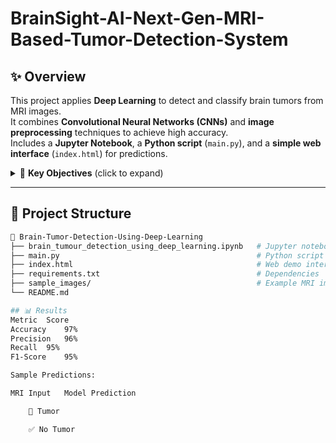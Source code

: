 # BrainSight-AI-Next-Gen-MRI-Based-Tumor-Detection-System
## ✨ Overview

This project applies **Deep Learning** to detect and classify brain tumors from MRI images.  
It combines **Convolutional Neural Networks (CNNs)** and **image preprocessing** techniques to achieve high accuracy.  
Includes a **Jupyter Notebook**, a **Python script** (`main.py`), and a **simple web interface** (`index.html`) for predictions.

<details>
<summary>🎯 <b>Key Objectives</b> (click to expand)</summary>

- Automate brain tumor detection using MRI scans  
- Build and train a CNN for image classification  
- Evaluate performance with accuracy, precision, recall, and F1-score  
- Provide a simple web-based interface for testing  
</details>

---

## 📂 Project Structure

```bash
📁 Brain-Tumor-Detection-Using-Deep-Learning
├── brain_tumour_detection_using_deep_learning.ipynb   # Jupyter notebook (training + analysis)
├── main.py                                            # Python script for training/inference
├── index.html                                         # Web demo interface
├── requirements.txt                                   # Dependencies
├── sample_images/                                     # Example MRI images
└── README.md                                         

## 📊 Results
Metric	Score
Accuracy	97%
Precision	96%
Recall	95%
F1-Score	95%

Sample Predictions:

MRI Input	Model Prediction

	🧠 Tumor

	✅ No Tumor
